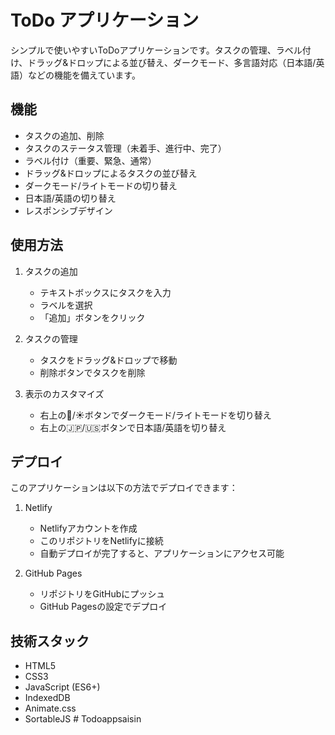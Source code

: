 # ToDo アプリケーション

シンプルで使いやすいToDoアプリケーションです。タスクの管理、ラベル付け、ドラッグ&ドロップによる並び替え、ダークモード、多言語対応（日本語/英語）などの機能を備えています。

## 機能

- タスクの追加、削除
- タスクのステータス管理（未着手、進行中、完了）
- ラベル付け（重要、緊急、通常）
- ドラッグ&ドロップによるタスクの並び替え
- ダークモード/ライトモードの切り替え
- 日本語/英語の切り替え
- レスポンシブデザイン

## 使用方法

1. タスクの追加
   - テキストボックスにタスクを入力
   - ラベルを選択
   - 「追加」ボタンをクリック

2. タスクの管理
   - タスクをドラッグ&ドロップで移動
   - 削除ボタンでタスクを削除

3. 表示のカスタマイズ
   - 右上の🌙/☀️ボタンでダークモード/ライトモードを切り替え
   - 右上の🇯🇵/🇺🇸ボタンで日本語/英語を切り替え

## デプロイ

このアプリケーションは以下の方法でデプロイできます：

1. Netlify
   - Netlifyアカウントを作成
   - このリポジトリをNetlifyに接続
   - 自動デプロイが完了すると、アプリケーションにアクセス可能

2. GitHub Pages
   - リポジトリをGitHubにプッシュ
   - GitHub Pagesの設定でデプロイ

## 技術スタック

- HTML5
- CSS3
- JavaScript (ES6+)
- IndexedDB
- Animate.css
- SortableJS #   T o d o a p p s a i s i n  
 